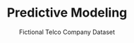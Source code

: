 ---
title: Predictive Modeling
subtitle: Fictional Telco Company Dataset
tech1: Binomial Logistic Regression
tech2: RStudio
tech3: ggplot2, magrittr, rio, caret
image: https://cwp-professional-portfolio.s3.us-east-1.amazonaws.com/Project+Screenshots/Square/customer-churn-confusion-matrix.png
description: Using the set.seed() function and caret package, the data was split into training and testing subsets.  A logistic regression model was created to predict customer churn for the fictional Telco Communications company.
siteLink: https://www.craigliam.com/data-science/customer-churn
codeLink: https://www.craigliam.com/data-science/customer-churn
---
